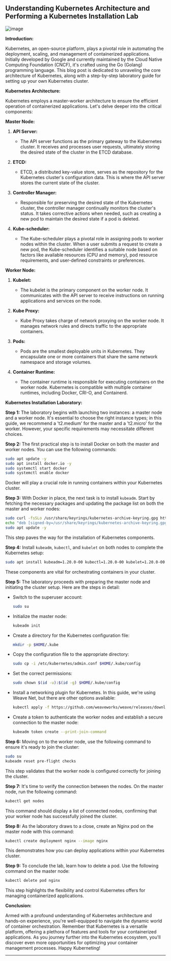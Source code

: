 ## Understanding Kubernetes Architecture and Performing a Kubernetes Installation Lab

![image](https://github.com/janjiralakirankumar/Kubernetes-Cluster/assets/137407373/2155d435-4ffc-4831-991c-c6a38d13afe4)

**Introduction:**

Kubernetes, an open-source platform, plays a pivotal role in automating the deployment, scaling, and management of containerized applications. Initially developed by Google and currently maintained by the Cloud Native Computing Foundation (CNCF), it's crafted using the Go (Golang) programming language. This blog post is dedicated to unraveling the core architecture of Kubernetes, along with a step-by-step laboratory guide for setting up your own Kubernetes cluster.

**Kubernetes Architecture:**

Kubernetes employs a master-worker architecture to ensure the efficient operation of containerized applications. Let's delve deeper into the critical components:

**Master Node:**

1. **API Server:**
   - The API server functions as the primary gateway to the Kubernetes cluster. It receives and processes user requests, ultimately storing the desired state of the cluster in the ETCD database.

2. **ETCD:**
   - ETCD, a distributed key-value store, serves as the repository for the Kubernetes cluster's configuration data. This is where the API server stores the current state of the cluster.

3. **Controller Manager:**
   - Responsible for preserving the desired state of the Kubernetes cluster, the controller manager continually monitors the cluster's status. It takes corrective actions when needed, such as creating a new pod to maintain the desired state if a pod is deleted.

4. **Kube-scheduler:**
   - The Kube-scheduler plays a pivotal role in assigning pods to worker nodes within the cluster. When a user submits a request to create a new pod, the Kube-scheduler identifies a suitable node based on factors like available resources (CPU and memory), pod resource requirements, and user-defined constraints or preferences.

**Worker Node:**

1. **Kubelet:**
   - The kubelet is the primary component on the worker node. It communicates with the API server to receive instructions on running applications and services on the node.

2. **Kube Proxy:**
   - Kube Proxy takes charge of network proxying on the worker node. It manages network rules and directs traffic to the appropriate containers.

3. **Pods:**
   - Pods are the smallest deployable units in Kubernetes. They encapsulate one or more containers that share the same network namespace and storage volumes.

4. **Container Runtime:**
   - The container runtime is responsible for executing containers on the worker node. Kubernetes is compatible with multiple container runtimes, including Docker, CRI-O, and Containerd.

**Kubernetes Installation Laboratory:**

**Step 1:** The laboratory begins with launching two instances: a master node and a worker node. It's essential to choose the right instance types; in this guide, we recommend a 't2.medium' for the master and a 't2.micro' for the worker. However, your specific requirements may necessitate different choices.

**Step 2:** The first practical step is to install Docker on both the master and worker nodes. You can use the following commands:

```bash
sudo apt update -y
sudo apt install docker.io -y
sudo systemctl start docker
sudo systemctl enable docker
```

Docker will play a crucial role in running containers within your Kubernetes cluster.

**Step 3:** With Docker in place, the next task is to install `kubeadm`. Start by fetching the necessary packages and updating the package list on both the master and worker nodes:

```bash
sudo curl -fsSLo /usr/share/keyrings/kubernetes-archive-keyring.gpg https://packages.cloud.google.com/apt/doc/apt-key.gpg
echo "deb [signed-by=/usr/share/keyrings/kubernetes-archive-keyring.gpg] https://apt.kubernetes.io/ kubernetes-xenial main" | sudo tee /etc/apt/sources.list.d/kubernetes.list
sudo apt update -y
```

This step paves the way for the installation of Kubernetes components.

**Step 4:** Install `kubeadm`, `kubectl`, and `kubelet` on both nodes to complete the Kubernetes setup:

```bash
sudo apt install kubeadm=1.20.0-00 kubectl=1.20.0-00 kubelet=1.20.0-00 -y
```

These components are vital for orchestrating containers in your cluster.

**Step 5:** The laboratory proceeds with preparing the master node and initiating the cluster setup. Here are the steps in detail:

- Switch to the superuser account:

  ```bash
  sudo su
  ```

- Initialize the master node:

  ```bash
  kubeadm init
  ```

- Create a directory for the Kubernetes configuration file:

  ```bash
  mkdir -p $HOME/.kube
  ```

- Copy the configuration file to the appropriate directory:

  ```bash
  sudo cp -i /etc/kubernetes/admin.conf $HOME/.kube/config
  ```

- Set the correct permissions:

  ```bash
  sudo chown $(id -u):$(id -g) $HOME/.kube/config
  ```

- Install a networking plugin for Kubernetes. In this guide, we're using Weave Net, but there are other options available:

  ```bash
  kubectl apply -f https://github.com/weaveworks/weave/releases/download/v2.8.1/weave-daemonset-k8s.yaml
  ```

- Create a token to authenticate the worker nodes and establish a secure connection to the master node:

  ```bash
  kubeadm token create --print-join-command
  ```

**Step 6:** Moving on to the worker node, use the following command to ensure it's ready to join the cluster:

```bash
sudo su
kubeadm reset pre-flight checks
```

This step validates that the worker node is configured correctly for joining the cluster.

**Step 7:** It's time to verify the connection between the nodes. On the master node, run the following command:

```bash
kubectl get nodes
```

This command should display a list of connected nodes, confirming that your worker node has successfully joined the cluster.

**Step 8:** As the laboratory draws to a close, create an Nginx pod on the master node with this command:

```bash
kubectl create deployment nginx --image nginx
```

This demonstrates how you can deploy applications within your Kubernetes cluster.

**Step 9:** To conclude the lab, learn how to delete a pod. Use the following command on the master node:

```bash
kubectl delete pod nginx
```

This step highlights the flexibility and control Kubernetes offers for managing containerized applications.

**Conclusion:**

Armed with a profound understanding of Kubernetes architecture and hands-on experience, you're well-equipped to navigate the dynamic world of container orchestration. Remember that Kubernetes is a versatile platform, offering a plethora of features and tools for your containerized applications. As you journey further into the Kubernetes ecosystem, you'll discover even more opportunities for optimizing your container management processes. Happy Kuberneting!

---
